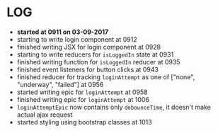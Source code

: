 # LOG

* **started at 0911 on 03-09-2017**
* starting to write login component at 0912
* finished writing JSX for login component at 0928
* starting to write reducers for `isLoggedIn` state at 0931
* finished writing function for `isLoggedIn` reducer at 0935
* finished event listeners for button clicks at 0943
* finished reducer for tracking `loginAttempt` as one of ["none", "underway", "failed"] at 0956
* started writing epic for `loginAttempt` at 0958
* finished writing epic for `loginAttempt` at 1006
* `loginAttemptEpic` now contains only `debounceTime`, it doesn't make actual ajax request
* started styling using bootstrap classes at 1013
